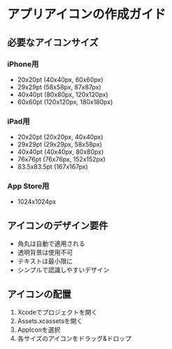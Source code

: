 # アプリアイコンの作成ガイド

## 必要なアイコンサイズ

### iPhone用
- 20x20pt (40x40px, 60x60px)
- 29x29pt (58x58px, 87x87px)
- 40x40pt (80x80px, 120x120px)
- 60x60pt (120x120px, 180x180px)

### iPad用
- 20x20pt (20x20px, 40x40px)
- 29x29pt (29x29px, 58x58px)
- 40x40pt (40x40px, 80x80px)
- 76x76pt (76x76px, 152x152px)
- 83.5x83.5pt (167x167px)

### App Store用
- 1024x1024px

## アイコンのデザイン要件
- 角丸は自動で適用される
- 透明背景は使用不可
- テキストは最小限に
- シンプルで認識しやすいデザイン

## アイコンの配置
1. Xcodeでプロジェクトを開く
2. Assets.xcassetsを開く
3. AppIconを選択
4. 各サイズのアイコンをドラッグ&ドロップ
